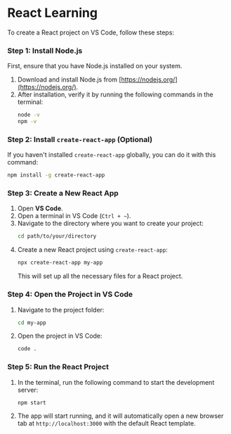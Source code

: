 # React Learning

To create a React project on VS Code, follow these steps:

### Step 1: Install Node.js
First, ensure that you have Node.js installed on your system.

1. Download and install Node.js from [https://nodejs.org/](https://nodejs.org/).
2. After installation, verify it by running the following commands in the terminal:
   ```bash
   node -v
   npm -v
   ```

### Step 2: Install `create-react-app` (Optional)
If you haven't installed `create-react-app` globally, you can do it with this command:
```bash
npm install -g create-react-app
```

### Step 3: Create a New React App
1. Open **VS Code**.
2. Open a terminal in VS Code (`Ctrl + ~`).
3. Navigate to the directory where you want to create your project:
   ```bash
   cd path/to/your/directory
   ```
4. Create a new React project using `create-react-app`:
   ```bash
   npx create-react-app my-app
   ```
   This will set up all the necessary files for a React project.

### Step 4: Open the Project in VS Code
1. Navigate to the project folder:
   ```bash
   cd my-app
   ```
2. Open the project in VS Code:
   ```bash
   code .
   ```

### Step 5: Run the React Project
1. In the terminal, run the following command to start the development server:
   ```bash
   npm start
   ```
2. The app will start running, and it will automatically open a new browser tab at `http://localhost:3000` with the default React template.

